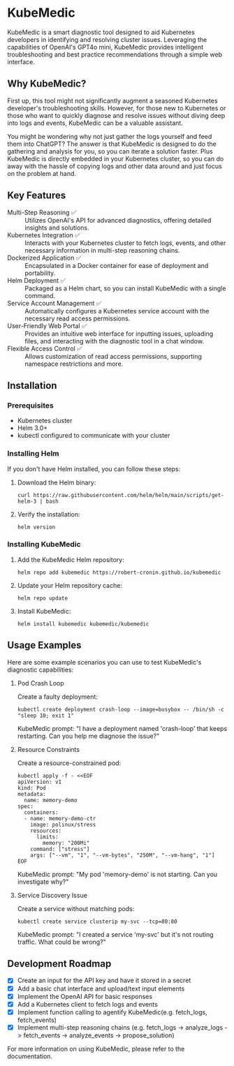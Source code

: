 # KubeMedic

KubeMedic is a smart diagnostic tool designed to aid Kubernetes developers in identifying and resolving cluster issues. Leveraging the capabilities of OpenAI's GPT4o mini, KubeMedic provides intelligent troubleshooting and best practice recommendations through a simple web interface.

## Why KubeMedic?

First up, this tool might not significantly augment a seasoned Kubernetes developer's troubleshooting skills. However, for those new to Kubernetes or those who want to quickly diagnose and resolve issues without diving deep into logs and events, KubeMedic can be a valuable assistant.

You might be wondering why not just gather the logs yourself and feed them into ChatGPT? The answer is that KubeMedic is designed to do the gathering and analysis for you, so you can iterate a solution faster. Plus KubeMedic is directly embedded in your Kubernetes cluster, so you can do away with the hassle of copying logs and other data around and just focus on the problem at hand.

## Key Features

<dl>
    <dt>Multi-Step Reasoning ✅</dt>
    <dd>Utilizes OpenAI's API for advanced diagnostics, offering detailed insights and solutions.</dd>
    <dt>Kubernetes Integration ✅</dt>
    <dd>Interacts with your Kubernetes cluster to fetch logs, events, and other necessary information in multi-step reasoning chains.</dd>
    <dt>Dockerized Application ✅</dt>
    <dd>Encapsulated in a Docker container for ease of deployment and portability.</dd>
    <dt>Helm Deployment ✅</dt>
    <dd>Packaged as a Helm chart, so you can install KubeMedic with a single command.</dd>
    <dt>Service Account Management ✅</dt>
    <dd>Automatically configures a Kubernetes service account with the necessary read access permissions.</dd>
    <dt>User-Friendly Web Portal ✅</dt>
    <dd>Provides an intuitive web interface for inputting issues, uploading files, and interacting with the diagnostic tool in a chat window.</dd>
    <dt>Flexible Access Control ✅</dt>
    <dd>Allows customization of read access permissions, supporting namespace restrictions and more.</dd>
</dl>

## Installation

### Prerequisites

- Kubernetes cluster
- Helm 3.0+
- kubectl configured to communicate with your cluster

### Installing Helm

If you don't have Helm installed, you can follow these steps:

1. Download the Helm binary:

   ```
   curl https://raw.githubusercontent.com/helm/helm/main/scripts/get-helm-3 | bash
   ```

2. Verify the installation:
   ```
   helm version
   ```

### Installing KubeMedic

1. Add the KubeMedic Helm repository:

   ```
   helm repo add kubemedic https://robert-cronin.github.io/kubemedic
   ```

2. Update your Helm repository cache:

   ```
   helm repo update
   ```

3. Install KubeMedic:
   ```
   helm install kubemedic kubemedic/kubemedic
   ```

## Usage Examples

Here are some example scenarios you can use to test KubeMedic's diagnostic capabilities:

1. Pod Crash Loop

   Create a faulty deployment:

   ```
   kubectl create deployment crash-loop --image=busybox -- /bin/sh -c "sleep 10; exit 1"
   ```

   KubeMedic prompt:
   "I have a deployment named 'crash-loop' that keeps restarting. Can you help me diagnose the issue?"

2. Resource Constraints

   Create a resource-constrained pod:

   ```
   kubectl apply -f - <<EOF
   apiVersion: v1
   kind: Pod
   metadata:
     name: memory-demo
   spec:
     containers:
     - name: memory-demo-ctr
       image: polinux/stress
       resources:
         limits:
           memory: "200Mi"
       command: ["stress"]
       args: ["--vm", "1", "--vm-bytes", "250M", "--vm-hang", "1"]
   EOF
   ```

   KubeMedic prompt:
   "My pod 'memory-demo' is not starting. Can you investigate why?"

3. Service Discovery Issue

   Create a service without matching pods:

   ```
   kubectl create service clusterip my-svc --tcp=80:80
   ```

   KubeMedic prompt:
   "I created a service 'my-svc' but it's not routing traffic. What could be wrong?"

## Development Roadmap

- [x] Create an input for the API key and have it stored in a secret
- [x] Add a basic chat interface and upload/text input elements
- [x] Implement the OpenAI API for basic responses
- [x] Add a Kubernetes client to fetch logs and events
- [x] Implement function calling to agentify KubeMedic(e.g. fetch_logs, fetch_events)
- [x] Implement multi-step reasoning chains (e.g. fetch_logs -> analyze_logs -> fetch_events -> analyze_events -> propose_solution)

For more information on using KubeMedic, please refer to the documentation.
